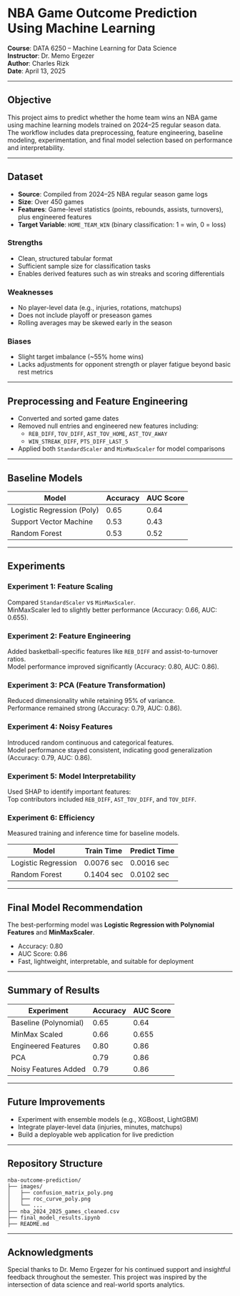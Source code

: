 # NBA Game Outcome Prediction Using Machine Learning

**Course**: DATA 6250 – Machine Learning for Data Science  
**Instructor**: Dr. Memo Ergezer  
**Author**: Charles Rizk  
**Date**: April 13, 2025

---

## Objective

This project aims to predict whether the home team wins an NBA game using machine learning models trained on 2024–25 regular season data. The workflow includes data preprocessing, feature engineering, baseline modeling, experimentation, and final model selection based on performance and interpretability.

---

## Dataset

- **Source**: Compiled from 2024–25 NBA regular season game logs  
- **Size**: Over 450 games  
- **Features**: Game-level statistics (points, rebounds, assists, turnovers), plus engineered features  
- **Target Variable**: `HOME_TEAM_WIN` (binary classification: 1 = win, 0 = loss)

### Strengths
- Clean, structured tabular format
- Sufficient sample size for classification tasks
- Enables derived features such as win streaks and scoring differentials

### Weaknesses
- No player-level data (e.g., injuries, rotations, matchups)
- Does not include playoff or preseason games
- Rolling averages may be skewed early in the season

### Biases
- Slight target imbalance (~55% home wins)
- Lacks adjustments for opponent strength or player fatigue beyond basic rest metrics

---

## Preprocessing and Feature Engineering

- Converted and sorted game dates
- Removed null entries and engineered new features including:
  - `REB_DIFF`, `TOV_DIFF`, `AST_TOV_HOME`, `AST_TOV_AWAY`
  - `WIN_STREAK_DIFF`, `PTS_DIFF_LAST_5`
- Applied both `StandardScaler` and `MinMaxScaler` for model comparisons

---

## Baseline Models

| Model                      | Accuracy | AUC Score |
|----------------------------|----------|-----------|
| Logistic Regression (Poly) | 0.65     | 0.64      |
| Support Vector Machine     | 0.53     | 0.43      |
| Random Forest              | 0.53     | 0.52      |

---

## Experiments

### Experiment 1: Feature Scaling  
Compared `StandardScaler` vs `MinMaxScaler`.  
MinMaxScaler led to slightly better performance (Accuracy: 0.66, AUC: 0.655).

### Experiment 2: Feature Engineering  
Added basketball-specific features like `REB_DIFF` and assist-to-turnover ratios.  
Model performance improved significantly (Accuracy: 0.80, AUC: 0.86).

### Experiment 3: PCA (Feature Transformation)  
Reduced dimensionality while retaining 95% of variance.  
Performance remained strong (Accuracy: 0.79, AUC: 0.86).

### Experiment 4: Noisy Features  
Introduced random continuous and categorical features.  
Model performance stayed consistent, indicating good generalization (Accuracy: 0.79, AUC: 0.86).

### Experiment 5: Model Interpretability  
Used SHAP to identify important features:  
Top contributors included `REB_DIFF`, `AST_TOV_DIFF`, and `TOV_DIFF`.

### Experiment 6: Efficiency  
Measured training and inference time for baseline models.

| Model                | Train Time | Predict Time |
|----------------------|------------|--------------|
| Logistic Regression  | 0.0076 sec | 0.0016 sec   |
| Random Forest        | 0.1404 sec | 0.0102 sec   |

---

## Final Model Recommendation

The best-performing model was **Logistic Regression with Polynomial Features** and **MinMaxScaler**.

- Accuracy: 0.80  
- AUC Score: 0.86  
- Fast, lightweight, interpretable, and suitable for deployment

---

## Summary of Results

| Experiment              | Accuracy | AUC Score |
|-------------------------|----------|-----------|
| Baseline (Polynomial)   | 0.65     | 0.64      |
| MinMax Scaled           | 0.66     | 0.655     |
| Engineered Features     | 0.80     | 0.86      |
| PCA                     | 0.79     | 0.86      |
| Noisy Features Added    | 0.79     | 0.86      |

---

## Future Improvements

- Experiment with ensemble models (e.g., XGBoost, LightGBM)
- Integrate player-level data (injuries, minutes, matchups)
- Build a deployable web application for live prediction

---

## Repository Structure

```
nba-outcome-prediction/
├── images/
│   ├── confusion_matrix_poly.png
│   ├── roc_curve_poly.png
│   └── ...
├── nba_2024_2025_games_cleaned.csv
├── final_model_results.ipynb
├── README.md
```

---

## Acknowledgments

Special thanks to Dr. Memo Ergezer for his continued support and insightful feedback throughout the semester. This project was inspired by the intersection of data science and real-world sports analytics.
